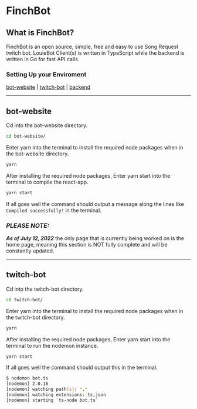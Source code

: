 
# **FinchBot**

## **What is FinchBot?**

FinchBot is an open source, simple, free and easy to use Song Request twitch bot. LouieBot Client(s) is written in TypeScript while the backend is written in Go for fast API calls.

### **Setting Up your Enviroment**

[bot-website](#bot-website) | [twitch-bot](#twitch-bot) | [backend](https://github.com/Louuie/FinchBot-backend)

---

## bot-website

Cd into the bot-website directory.

``` zsh
cd bot-website/
```

Enter yarn into the terminal to install the required node packages when in the bot-website directory.

``` zsh
yarn
```

After installing the required node packages, Enter yarn start into the terminal to compile the react-app.

``` zsh
yarn start
```

If all goes well the command should output a message along the lines like `Compiled successfully!` in the terminal.

### ***PLEASE NOTE:***

***As of July 12, 2022*** the only page that is currently being worked on is the home page, meaning this section is NOT fully complete and will be constantly updated.

---

## twitch-bot

Cd into the twitch-bot directory.

``` zsh
cd twitch-bot/
```

Enter yarn into the terminal to install the required node packages when in the twitch-bot directory.

``` zsh
yarn
```

After installing the required node packages, Enter yarn start into the terminal to run the nodemon instance.

``` zsh
yarn start
```

If all goes well the command should output this in the terminal.

``` zsh
$ nodemon bot.ts
[nodemon] 2.0.16
[nodemon] watching path(s): *.*
[nodemon] watching extensions: ts,json
[nodemon] starting `ts-node bot.ts`
```
